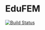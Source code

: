# EduFEM

[![Build Status](https://github.com/antonioaro/EduFEM.jl/actions/workflows/CI.yml/badge.svg?branch=main)](https://github.com/antonioaro/EduFEM.jl/actions/workflows/CI.yml?query=branch%3Amain)

